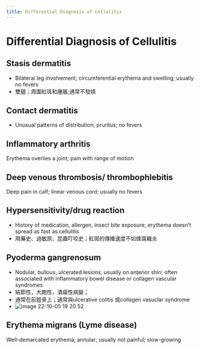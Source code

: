 ```yaml
---
title: Differential Diagnosis of Cellulitis
---
```

# Differential Diagnosis of Cellulitis

## Stasis dermatitis	
* Bilateral leg involvement; circumferential erythema and swelling; usually no fevers
* 雙腿；周圍紅斑和腫脹;通常不發燒
 
## Contact dermatitis	
* Unusual patterns of distribution; pruritus; no fevers

## Inflammatory arthritis	
Erythema overlies a joint; pain with range of motion

## Deep venous thrombosis/ thrombophlebitis	
Deep pain in calf; linear venous cord; usually no fevers

## Hypersensitivity/drug reaction	
* History of medication, allergen, insect bite exposure; erythema doesn’t spread as fast as cellulitis
* 用藥史、過敏原、昆蟲叮咬史；紅斑的傳播速度不如蜂窩織炎
## Pyoderma gangrenosum	
* Nodular, bullous, ulcerated lesions; usually on anterior shin; often associated with inflammatory bowel disease or collagen vascular syndromes
* 結節性，大皰性，潰瘍性病變；
* 通常在前脛骨上；通常與ulcerative colitis 或collagen vasuclar syndrome
* ![image 22-10-05 19 20 52](https://i.imgur.com/2IeVlSq.png)
 
## Erythema migrans (Lyme disease)	
Well-demarcated erythema; annular; usually not painful; slow-growing
